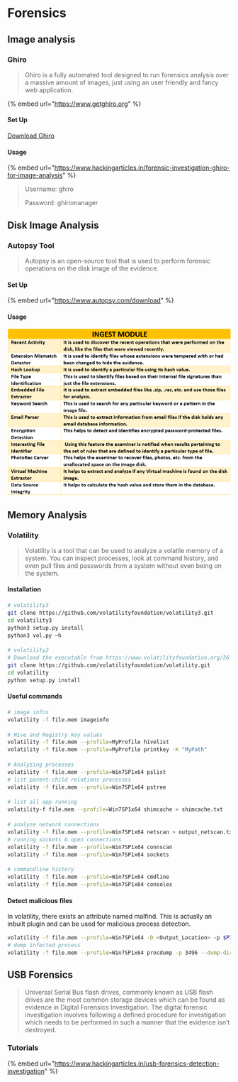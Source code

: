 # Forensics

## Image analysis

### Ghiro

> Ghiro is a fully automated tool designed to run forensics analysis over a massive amount of images, just using an user friendly and fancy web application.

{% embed url="https://www.getghiro.org" %}

#### Set Up

[Download Ghiro](https://www.getghiro.org/appliances/0.2.1/Ghiro\_Appliance\_0.2.1-1.zip)&#x20;

#### Usage

{% embed url="https://www.hackingarticles.in/forensic-investigation-ghiro-for-image-analysis" %}

> Username: ghiro&#x20;
>
> Password: ghiromanager

## Disk Image Analysis

### Autopsy Tool

> Autopsy is an open-source tool that is used to perform forensic operations on the disk image of the evidence.

#### Set Up

{% embed url="https://www.autopsy.com/download" %}

#### Usage

![](<../.gitbook/assets/image (148).png>)

## Memory Analysis

### Volatility

> Volatility is a tool that can be used to analyze a volatile memory of a system. You can inspect processes, look at command history, and even pull files and passwords from a system without even being on the system.

#### Installation

```bash
# volatility3
git clone https://github.com/volatilityfoundation/volatility3.git
cd volatility3
python3 setup.py install
python3 vol.py —h

# volatility2
# Download the executable from https://www.volatilityfoundation.org/26
git clone https://github.com/volatilityfoundation/volatility.git
cd volatility
python setup.py install
```

#### Useful commands

```bash
# image infos
volatility -f file.mem imageinfo

# Hive and Registry key values
volatility -f file.mem --profile=MyProfile hivelist
volatility -f file.mem --profile=MyProfile printkey -K "MyPath"

# Analyzing processes
volatility -f file.mem --profile=Win7SP1x64 pslist
# list parent-child relations processes
volatility -f file.mem --profile=Win7SP1x64 pstree

# list all app running
volatility-f file.mem --profile=Win7SP1x64 shimcache > shimcache.txt

# analyze network connections
volatility -f file.mem --profile=Win7SP1x64 netscan > output_netscan.txt
# running sockets & open connections
volatility -f file.mem --profile=Win7SP1x64 connscan
volatility -f file.mem --profile=Win7SP1x64 sockets

# commandline history
volatility -f file.mem --profile=Win7SP1x64 cmdline
volatility -f file.mem --profile=Win7SP1x64 consoles
```

#### Detect malicious files

In volatility, there exists an attribute named malfind. This is actually an inbuilt plugin and can be used for malicious process detection.

```bash
volatility -f file.mem --profile=Win7SP1x64 -D <Output_Location> -p $PID malfind
# dump infected process
volatility -f file.mem --profile=Win7SP1x64 procdump -p 3496 --dump-dir $dumpfolder
```

## USB Forensics

> Universal Serial Bus flash drives, commonly known as USB flash drives are the most common storage devices which can be found as evidence in Digital Forensics Investigation. The digital forensic investigation involves following a defined procedure for investigation which needs to be performed in such a manner that the evidence isn’t destroyed.

### Tutorials

{% embed url="https://www.hackingarticles.in/usb-forensics-detection-investigation" %}
